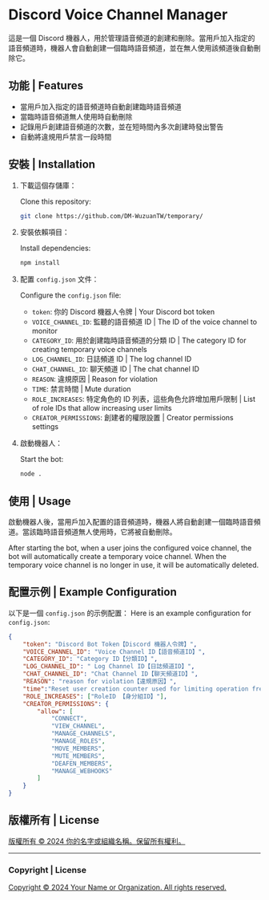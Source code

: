 # Discord Voice Channel Manager

這是一個 Discord 機器人，用於管理語音頻道的創建和刪除。當用戶加入指定的語音頻道時，機器人會自動創建一個臨時語音頻道，並在無人使用該頻道後自動刪除它。

## 功能 | Features
- 當用戶加入指定的語音頻道時自動創建臨時語音頻道
- 當臨時語音頻道無人使用時自動刪除
- 記錄用戶創建語音頻道的次數，並在短時間內多次創建時發出警告
- 自動將違規用戶禁言一段時間

## 安裝 | Installation

1. 下載這個存儲庫：
   
   Clone this repository:
    ```sh
    git clone https://github.com/DM-WuzuanTW/temporary/
    ```

2. 安裝依賴項目：
   
   Install dependencies:
    ```sh
    npm install
    ```

3. 配置 `config.json` 文件：
   
   Configure the `config.json` file:
    - `token`: 你的 Discord 機器人令牌 | Your Discord bot token
    - `VOICE_CHANNEL_ID`: 監聽的語音頻道 ID | The ID of the voice channel to monitor
    - `CATEGORY_ID`: 用於創建臨時語音頻道的分類 ID | The category ID for creating temporary voice channels
    - `LOG_CHANNEL_ID`: 日誌頻道 ID | The log channel ID
    - `CHAT_CHANNEL_ID`: 聊天頻道 ID | The chat channel ID
    - `REASON`: 違規原因 | Reason for violation
    - `TIME`: 禁言時間 | Mute duration
    - `ROLE_INCREASES`: 特定角色的 ID 列表，這些角色允許增加用戶限制 | List of role IDs that allow increasing user limits
    - `CREATOR_PERMISSIONS`: 創建者的權限設置 | Creator permissions settings

4. 啟動機器人：
   
   Start the bot:
    ```sh
    node .
    ```

## 使用 | Usage

啟動機器人後，當用戶加入配置的語音頻道時，機器人將自動創建一個臨時語音頻道。當該臨時語音頻道無人使用時，它將被自動刪除。

After starting the bot, when a user joins the configured voice channel, the bot will automatically create a temporary voice channel. When the temporary voice channel is no longer in use, it will be automatically deleted.

## 配置示例 | Example Configuration

以下是一個 `config.json` 的示例配置：
Here is an example configuration for `config.json`:

```json
{
    "token": "Discord Bot Token【Discord 機器人令牌】",
    "VOICE_CHANNEL_ID": "Voice Channel ID【語音頻道ID】",
    "CATEGORY_ID": "Category ID【分類ID】",
    "LOG_CHANNEL_ID": " Log Channel ID【日誌頻道ID】",
    "CHAT_CHANNEL_ID": "Chat Channel ID【聊天頻道ID】",
    "REASON": "reason for violation【違規原因】",
    "time":"Reset user creation counter used for limiting operation frequency【重設使用者創建計數器，用於限制操作頻率】",
    "ROLE_INCREASES": ["RoleID 【身分組ID】"],
    "CREATOR_PERMISSIONS": {
        "allow": [
            "CONNECT",
            "VIEW_CHANNEL",
            "MANAGE_CHANNELS",
            "MANAGE_ROLES",
            "MOVE_MEMBERS",
            "MUTE_MEMBERS",
            "DEAFEN_MEMBERS",
            "MANAGE_WEBHOOKS"
        ]
    }
}

```
## 版權所有 | License

[版權所有 © 2024 你的名字或組織名稱。保留所有權利。](https://discord.gg/ZgaEZCH8wr)

---

### Copyright | License

[Copyright © 2024 Your Name or Organization. All rights reserved.](https://discord.gg/ZgaEZCH8wr)
